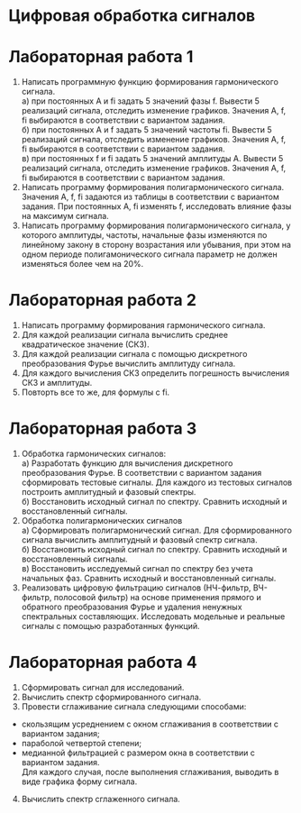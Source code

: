 # Цифровая обработка сигналов
# Лабораторная работа 1
1. Написать программную функцию формирования гармонического сигнала.  
а) при постоянных A и fi задать 5 значений фазы f. Вывести 5 реализаций сигнала, отследить изменение графиков. Значения A, f, fi выбираются в соответствии с вариантом задания.  
б) при постоянных A и f задать 5 значений частоты fi. Вывести 5 реализаций сигнала, отследить изменение графиков. Значения A, f, fi выбираются в соответствии с вариантом задания.  
в) при постоянных f и fi задать 5 значений амплитуды A. Вывести 5 реализаций сигнала, отследить изменение графиков. Значения A, f, fi выбираются в соответствии с вариантом задания.  
2. Написать программу формирования полигармонического сигнала. Значения A, f, fi задаются из таблицы в соответствии с вариантом задания. При постоянных A, fi изменять f, исследовать влияние фазы на максимум сигнала.  
3. Написать программу формирования полигармонического сигнала, у которого амплитуды, частоты, начальные фазы изменяются по линейному закону в сторону возрастания или убывания, при этом на одном периоде полигамонического сигнала параметр не должен изменяться более чем на 20%.  

# Лабораторная работа 2
1. Написать программу формирования гармонического сигнала. 
2. Для каждой реализации сигнала вычислить среднее квадратическое значение (СКЗ). 
3. Для каждой реализации сигнала с помощью дискретного преобразования Фурье вычислить амплитуду сигнала. 
4. Для каждого вычисления СКЗ определить погрешность вычисления СКЗ и амплитуды. 
5. Повторть все то же, для формулы с fi.

# Лабораторная работа 3
1. Обработка гармонических сигналов:  
а) Разработать функцию для вычисления дискретного преобразования Фурье. В соответствии с вариантом задания сформировать тестовые сигналы. Для каждого из тестовых сигналов построить амплитудный и фазовый спектры.  
б) Восстановить исходный сигнал по спектру. Сравнить исходный и восстановленный сигналы.
2. Обработка полигармонических сигналов  
а) Сформировать полигармонический сигнал. Для сформированного сигнала вычислить амплитудный и фазовый спектр сигнала.  
б) Восстановить исходный сигнал по спектру. Сравнить исходный и восстановленный сигналы.  
в) Восстановить исследуемый сигнал по спектру без учета начальных фаз. Сравнить исходный и восстановленный  сигналы.  
3. Реализовать цифровую фильтрацию сигналов (НЧ-фильтр, ВЧ-фильтр, полосовой фильтр) на основе применения прямого и обратного преобразования Фурье и удаления ненужных спектральных составляющих. Исследовать модельные и реальные сигналы с помощью разработанных функций.

# Лабораторная работа 4
1. Сформировать сигнал для исследований.  
2. Вычислить спектр сформированного сигнала.  
3. Провести сглаживание сигнала следующими способами:  
- скользящим усреднением с окном сглаживания в соответствии с вариантом задания;  
- параболой четвертой степени;  
- медианной фильтрацией с размером окна в соответствии с вариантом задания.  
Для каждого случая, после выполнения сглаживания, выводить в виде графика форму сигнала.  
4. Вычислить спектр сглаженного сигнала.  
